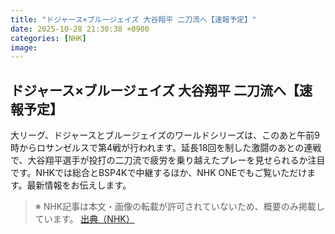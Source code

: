 ```yaml
---
title: "ドジャース×ブルージェイズ 大谷翔平 二刀流へ【速報予定】"
date: 2025-10-28 21:30:38 +0900
categories: [NHK]
image: 
---
```

## ドジャース×ブルージェイズ 大谷翔平 二刀流へ【速報予定】

大リーグ、ドジャースとブルージェイズのワールドシリーズは、このあと午前9時からロサンゼルスで第4戦が行われます。延長18回を制した激闘のあとの連戦で、大谷翔平選手が投打の二刀流で疲労を乗り越えたプレーを見せられるか注目です。NHKでは総合とBSP4Kで中継するほか、NHK ONEでもご覧いただけます。最新情報をお伝えします。

> ※ NHK記事は本文・画像の転載が許可されていないため、概要のみ掲載しています。
[出典（NHK）](http://www3.nhk.or.jp/news/html/20251029/k10014961641000.html)
